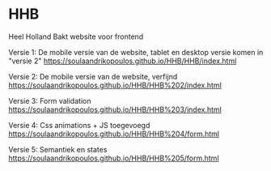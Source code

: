 # HHB
Heel Holland Bakt website voor frontend

Versie 1:
De mobile versie van de website, tablet en desktop versie komen in "versie 2"
https://soulaandrikopoulos.github.io/HHB/HHB/index.html

Versie 2:
De mobile versie van de website, verfijnd
https://soulaandrikopoulos.github.io/HHB/HHB%202/index.html

Versie 3:
Form validation
https://soulaandrikopoulos.github.io/HHB/HHB%203/index.html

Versie 4:
Css animations + JS toegevoegd
https://soulaandrikopoulos.github.io/HHB/HHB%204/form.html

Versie 5:
Semantiek en states
https://soulaandrikopoulos.github.io/HHB/HHB%205/form.html
